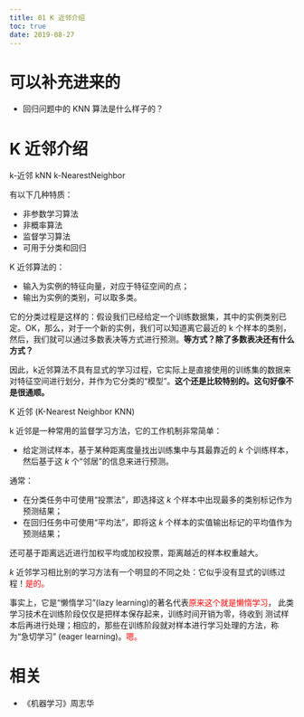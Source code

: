 ```yaml
---
title: 01 K 近邻介绍
toc: true
date: 2019-08-27
---
```

# 可以补充进来的

- 回归问题中的 KNN 算法是什么样子的？



# K 近邻介绍

k-近邻 kNN k-NearestNeighbor

有以下几种特质：

- 非参数学习算法
- 非概率算法
- 监督学习算法
- 可用于分类和回归


K 近邻算法的：

* 输入为实例的特征向量，对应于特征空间的点；
* 输出为实例的类别，可以取多类。


它的分类过程是这样的：假设我们已经给定一个训练数据集，其中的实例类别已定。OK，那么，对于一个新的实例，我们可以知道离它最近的 k 个样本的类别，然后，我们就可以通过多数表决等方式进行预测。**等方式？除了多数表决还有什么方式？**

因此，k近邻算法不具有显式的学习过程，它实际上是直接使用的训练集的数据来对特征空间进行划分，并作为它分类的“模型”。**这个还是比较特别的。这句好像不是很通顺。**




K 近邻 (K-Nearest Neighbor  KNN)

k 近邻是一种常用的监督学习方法，它的工作机制非常简单：

- 给定测试样本，基于某种距离度量找出训练集中与其最靠近的  $k$ 个训练样本，然后基于这 $k$ 个“邻居”的信息来进行预测。

通常：

- 在分类任务中可使用“投票法”，即选择这 $k$ 个样本中出现最多的类别标记作为预测结果；
- 在回归任务中可使用“平均法”，即将这 $k$ 个样本的实值输出标记的平均值作为预测结果；

还可基于距离远近进行加权平均或加权投票，距离越近的样本权重越大。

$k$ 近邻学习相比别的学习方法有一个明显的不同之处：它似乎没有显式的训练过程！<span style="color:red;">是的。</span>

事实上，它是“懒惰学习”(lazy learning)的著名代表<span style="color:red;">原来这个就是懒惰学习</span>， 此类学习技术在训练阶段仅仅是把样本保存起来，训练时间开销为零，待收到 测试样本后再进行处理；相应的，那些在训练阶段就对样本进行学习处理的方法，称为“急切学习” (eager learning)。<span style="color:red;">嗯。</span>




# 相关

- 《机器学习》周志华
